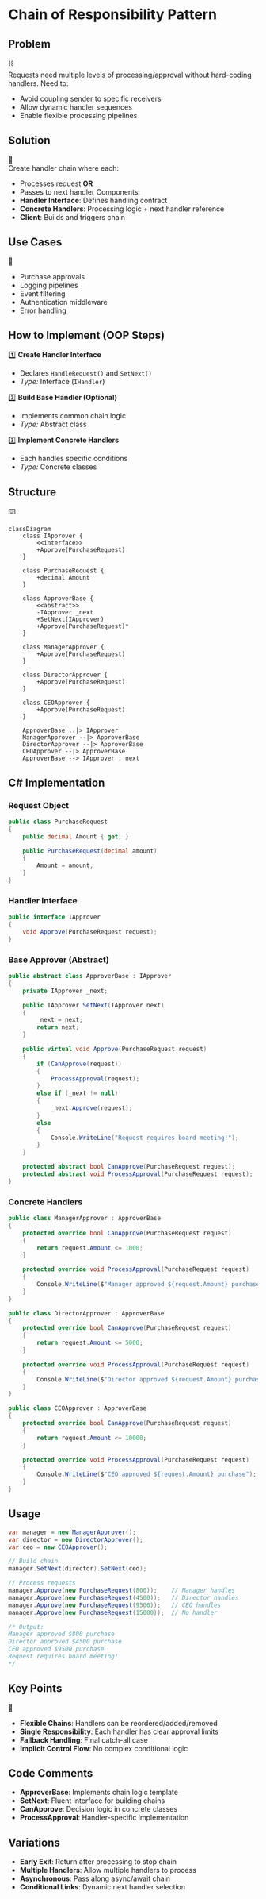 # Chain of Responsibility Pattern

## Problem

⛓️  
Requests need multiple levels of processing/approval without hard-coding handlers. Need to:

- Avoid coupling sender to specific receivers
- Allow dynamic handler sequences
- Enable flexible processing pipelines

## Solution

🛂  
Create handler chain where each:

- Processes request **OR**
- Passes to next handler
  Components:
- **Handler Interface**: Defines handling contract
- **Concrete Handlers**: Processing logic + next handler reference
- **Client**: Builds and triggers chain

## Use Cases

🏦

- Purchase approvals
- Logging pipelines
- Event filtering
- Authentication middleware
- Error handling

## How to Implement (OOP Steps)

1️⃣ **Create Handler Interface**

- Declares `HandleRequest()` and `SetNext()`
- _Type:_ Interface (`IHandler`)

2️⃣ **Build Base Handler (Optional)**

- Implements common chain logic
- _Type:_ Abstract class

3️⃣ **Implement Concrete Handlers**

- Each handles specific conditions
- _Type:_ Concrete classes

## Structure

⌨️

```mermaid
classDiagram
    class IApprover {
        <<interface>>
        +Approve(PurchaseRequest)
    }

    class PurchaseRequest {
        +decimal Amount
    }

    class ApproverBase {
        <<abstract>>
        -IApprover _next
        +SetNext(IApprover)
        +Approve(PurchaseRequest)*
    }

    class ManagerApprover {
        +Approve(PurchaseRequest)
    }

    class DirectorApprover {
        +Approve(PurchaseRequest)
    }

    class CEOApprover {
        +Approve(PurchaseRequest)
    }

    ApproverBase ..|> IApprover
    ManagerApprover --|> ApproverBase
    DirectorApprover --|> ApproverBase
    CEOApprover --|> ApproverBase
    ApproverBase --> IApprover : next
```

## C# Implementation

### Request Object

```csharp
public class PurchaseRequest
{
    public decimal Amount { get; }

    public PurchaseRequest(decimal amount)
    {
        Amount = amount;
    }
}
```

### Handler Interface

```csharp
public interface IApprover
{
    void Approve(PurchaseRequest request);
}
```

### Base Approver (Abstract)

```csharp
public abstract class ApproverBase : IApprover
{
    private IApprover _next;

    public IApprover SetNext(IApprover next)
    {
        _next = next;
        return next;
    }

    public virtual void Approve(PurchaseRequest request)
    {
        if (CanApprove(request))
        {
            ProcessApproval(request);
        }
        else if (_next != null)
        {
            _next.Approve(request);
        }
        else
        {
            Console.WriteLine("Request requires board meeting!");
        }
    }

    protected abstract bool CanApprove(PurchaseRequest request);
    protected abstract void ProcessApproval(PurchaseRequest request);
}
```

### Concrete Handlers

```csharp
public class ManagerApprover : ApproverBase
{
    protected override bool CanApprove(PurchaseRequest request)
    {
        return request.Amount <= 1000;
    }

    protected override void ProcessApproval(PurchaseRequest request)
    {
        Console.WriteLine($"Manager approved ${request.Amount} purchase");
    }
}

public class DirectorApprover : ApproverBase
{
    protected override bool CanApprove(PurchaseRequest request)
    {
        return request.Amount <= 5000;
    }

    protected override void ProcessApproval(PurchaseRequest request)
    {
        Console.WriteLine($"Director approved ${request.Amount} purchase");
    }
}

public class CEOApprover : ApproverBase
{
    protected override bool CanApprove(PurchaseRequest request)
    {
        return request.Amount <= 10000;
    }

    protected override void ProcessApproval(PurchaseRequest request)
    {
        Console.WriteLine($"CEO approved ${request.Amount} purchase");
    }
}
```

## Usage

```csharp
var manager = new ManagerApprover();
var director = new DirectorApprover();
var ceo = new CEOApprover();

// Build chain
manager.SetNext(director).SetNext(ceo);

// Process requests
manager.Approve(new PurchaseRequest(800));    // Manager handles
manager.Approve(new PurchaseRequest(4500));   // Director handles
manager.Approve(new PurchaseRequest(9500));   // CEO handles
manager.Approve(new PurchaseRequest(15000));  // No handler

/* Output:
Manager approved $800 purchase
Director approved $4500 purchase
CEO approved $9500 purchase
Request requires board meeting!
*/
```

## Key Points

🔑

- **Flexible Chains**: Handlers can be reordered/added/removed
- **Single Responsibility**: Each handler has clear approval limits
- **Fallback Handling**: Final catch-all case
- **Implicit Control Flow**: No complex conditional logic

## Code Comments

- **ApproverBase**: Implements chain logic template
- **SetNext**: Fluent interface for building chains
- **CanApprove**: Decision logic in concrete classes
- **ProcessApproval**: Handler-specific implementation

## Variations

- **Early Exit**: Return after processing to stop chain
- **Multiple Handlers**: Allow multiple handlers to process
- **Asynchronous**: Pass along async/await chain
- **Conditional Links**: Dynamic next handler selection
